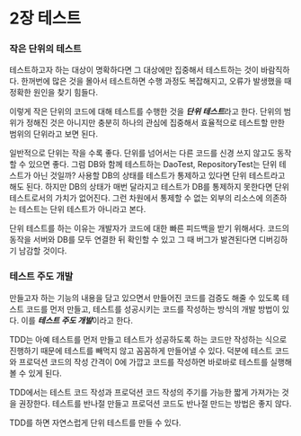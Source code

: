 # 2장 테스트
### 작은 단위의 테스트

테스트하고자 하는 대상이 명확하다면 그 대상에만 집중해서 테스트하는 것이 바람직하다. 한꺼번에 많은 것을 몰아서 테스트하면 수행 과정도 복잡해지고, 오류가 발생했을 때 정확한 원인을 찾기 힘들다.

이렇게 작은 단위의 코드에 대해 테스트를 수행한 것을 ***단위 테스트***라고 한다. 단위의 범위가 정해진 것은 아니지만 충분히 하나의 관심에 집중해서 효율적으로 테스트할 만한 범위의 단위라고 보면 된다.

일반적으로 단위는 작을 수록 좋다. 단위를 넘어서는 다른 코드를 신경 쓰지 않고도 동작할 수 있으면 좋다.  그럼 DB와 함께 테스트하는 DaoTest, RepositoryTest는 단위 테스트가 아닌 것일까? 사용할 DB의 상태를 테스트가 통제하고 있다면 단위 테스트라고 해도 된다. 하지만 DB의 상태가 매번 달라지고 테스트가 DB를 통제하지 못한다면 단위 테스트로서의 가치가 없어진다. 그런 차원에서 통제할 수 없는 외부의 리소스에 의존하는 테스트는 단위 테스트가 아니라고 본다.

단위 테스트를 하는 이유는 개발자가 코드에 대한 빠른 피드백을 받기 위해서다. 코드의 동작을  서버와 DB를 모두 연결한 뒤 확인할 수 있고 그 때 버그가 발견된다면 디버깅하기 남감할 것이다.

### 테스트 주도 개발

만들고자 하는 기능의 내용을 담고 있으면서 만들어진 코드를 검증도 해줄 수 있도록 테스트 코드를 먼저 만들고, 테스트를 성공시키는 코드를 작성하는 방식의 개발 방법이 있다. 이를 ***테스트 주도 개발***이라고 한다.

TDD는 아예 테스트를 먼저 만들고 테스트가 성공하도록 하는 코드만 작성하는 식으로 진행하기 때문에 테스트를 빼먹지 않고 꼼꼼하게 만들어낼 수 있다. 덕분에 테스트 코드와 프로덕션 코드의 작성 간격이 0에 가깝고 코드를 작성하면 바로바로 테스트를 실행해볼 수 있게 된다.

TDD에서는 테스트 코드 작성과 프로덕션 코드 작성의 주기를 가능한 짧게 가져가는 것을 권장한다. 테스트를 반나절 만들고 프로덕션 코드도 반나절 만드는 방법은 좋지 않다.

TDD를 하면 자연스럽게 단위 테스트를 만들 수 있다.
